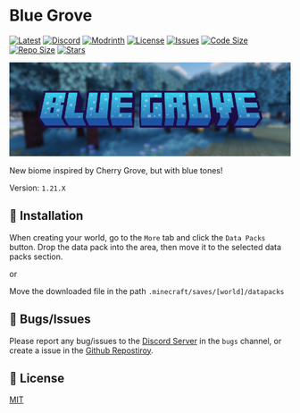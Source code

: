 # Blue Grove

[![Latest](https://img.shields.io/github/v/release/lullaby6/blue-grove-data-pack?color=blueviolet&logo=github)](https://github.com/lullaby6/blue-grove-data-pack/releases)
[![Discord](https://img.shields.io/discord/1327308441324097681?label=discord&color=blue&logo=discord)](https://discord.gg/5UdcDa5xNC) 
[![Modrinth](https://img.shields.io/modrinth/dt/blue-grove?label=modrinth&logo=modrinth)](https://modrinth.com/datapack/blue-grove) 
[![License](https://img.shields.io/badge/license-mit-green)](https://github.com/lullaby6/blue-grove-data-pack/blob/main/LICENSE) 
[![Issues](https://img.shields.io/github/issues/lullaby6/blue-grove-data-pack?color=orange&logo=github)](https://github.com/lullaby6/blue-grove-data-pack/issues)
[![Code Size](https://img.shields.io/github/languages/code-size/lullaby6/blue-grove-data-pack?color=purple&logoColor=white)](https://github.com/lullaby6/blue-grove-data-pack)
[![Repo Size](https://img.shields.io/github/repo-size/lullaby6/blue-grove-data-pack?logo=dropbox&color=red)](https://github.com/lullaby6/blue-grove-data-pack)
[![Stars](https://img.shields.io/github/stars/lullaby6/blue-grove-data-pack?logo=github&color=yellow)](https://github.com/lullaby6/blue-grove-data-pack/stargazers)

![bg](https://raw.githubusercontent.com/lullaby6/blue-grove-data-pack/refs/heads/main/images/bg.png)

New biome inspired by Cherry Grove, but with blue tones!

Version: `1.21.X`

## 📂 Installation

When creating your world, go to the `More` tab and click the `Data Packs` button. Drop the data pack into the area, then move it to the selected data packs section.

or

Move the downloaded file in the path `.minecraft/saves/[world]/datapacks`

## 👾 Bugs/Issues

Please report any bug/issues to the [Discord Server](https://discord.gg/5UdcDa5xNC) in the `bugs` channel, or create a issue in the [Github Repostiroy](https://github.com/lullaby6/blue-grove-data-pack/issues).

## 🪪 License

[MIT](https://github.com/lullaby6/blue-grove-data-pack/blob/main/LICENSE)